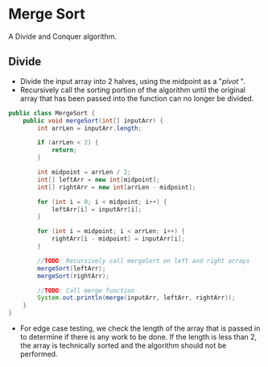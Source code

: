 # Merge Sort
A Divide and Conquer algorithm.

## Divide
- Divide the input array into 2 halves, using the midpoint as a "*pivot* ".
- Recursively call the sorting portion of the algorithm until the original array that has been passed into the function can no longer
be divided.

```java
public class MergeSort {
    public void mergeSort(int[] inputArr) {
        int arrLen = inputArr.length;

        if (arrLen < 2) {
            return;
        }

        int midpoint = arrLen / 2;
        int[] leftArr = new int[midpoint];
        int[] rightArr = new int[arrLen - midpoint];

        for (int i = 0; i < midpoint; i++) {
            leftArr[i] = inputArr[i];
        }

        for (int i = midpoint; i < arrLen; i++) {
            rightArr[i - midpoint] = inputArr[i];
        }

        //TODO: Recursively call mergeSort on left and right arrays
        mergeSort(leftArr);
        mergeSort(rightArr);

        //TODO: Call merge function
        System.out.println(merge(inputArr, leftArr, rightArr));
    }
}
```

- For edge case testing, we check the length of the array that is passed in to determine if there is any work to be done.
If the length is less than 2, the array is technically sorted and the algorithm should not be performed.